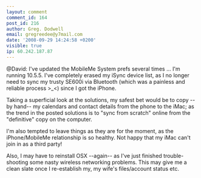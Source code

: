 ```yaml
---
layout: comment
comment_id: 164
post_id: 216
author: Greg. Dodwell
email: gregreedee@y7mail.com
date: '2008-09-29 14:24:58 +0200'
visible: true
ip: 60.242.187.87
---
```

@David: I've updated the MobileMe System prefs several times ... I'm running 10.5.5. I've completely erased my iSync device list, as I no longer need to sync my trusty SE600i via Bluetooth (which was a painless and reliable process >_<) since I got the iPhone.

Taking a superficial look at the solutions, my safest bet would be to copy --by hand-- my calendars and contact details from the phone to the iMac; as the trend in the posted solutions is to "sync from scratch" online from the "definitive" copy on the computer. 

I'm also tempted to leave things as they are for the moment, as the iPhone/MobileMe relationship is so healthy. Not happy that my iMac can't join in as a third party!

Also, I may have to reinstall OSX --again-- as I've just finished trouble-shooting some nasty wireless networking problems. This may give me a clean slate once I re-establish my, my wife's files/account status etc. 
